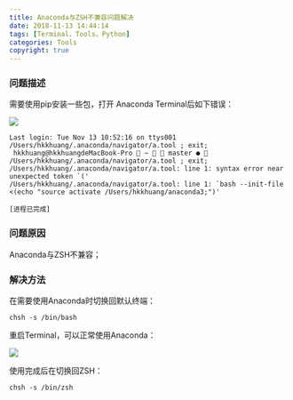 ```yaml
---
title: Anaconda与ZSH不兼容问题解决
date: 2018-11-13 14:44:14
tags: [Terminal，Tools，Python]
categories: Tools
copyright: true
---
```


### 问题描述

需要使用pip安装一些包，打开 Anaconda Terminal后如下错误：

![](http://p6dpqooos.bkt.clouddn.com/18-11-13/89740900.jpg)

<!--more-->

```
Last login: Tue Nov 13 10:52:16 on ttys001
/Users/hkkhuang/.anaconda/navigator/a.tool ; exit;
 hkkhuang@hkkhuangdeMacBook-Pro  ~   master ●  /Users/hkkhuang/.anaconda/navigator/a.tool ; exit;
/Users/hkkhuang/.anaconda/navigator/a.tool: line 1: syntax error near unexpected token `('
/Users/hkkhuang/.anaconda/navigator/a.tool: line 1: `bash --init-file <(echo "source activate /Users/hkkhuang/anaconda3;")'

[进程已完成]
```

### 问题原因

Anaconda与ZSH不兼容；

### 解决方法


在需要使用Anaconda时切换回默认终端：

```
chsh -s /bin/bash
```

重启Terminal，可以正常使用Anaconda：

![](http://p6dpqooos.bkt.clouddn.com/18-11-13/4666490.jpg)

使用完成后在切换回ZSH：

```
chsh -s /bin/zsh
```


